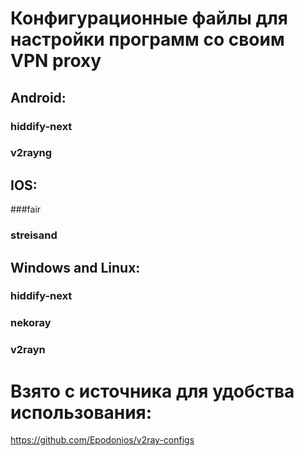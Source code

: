 # Конфигурационные файлы для настройки программ со своим VPN proxy

## Android:
### hiddify-next
### v2rayng

## IOS:
###fair
### streisand

## Windows and Linux:
###  hiddify-next
###  nekoray
###  v2rayn

# Взято с источника для удобства использования:
https://github.com/Epodonios/v2ray-configs
